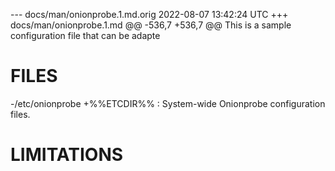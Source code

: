--- docs/man/onionprobe.1.md.orig	2022-08-07 13:42:24 UTC
+++ docs/man/onionprobe.1.md
@@ -536,7 +536,7 @@ This is a sample configuration file that can be adapte
 
 # FILES
 
-/etc/onionprobe
+%%ETCDIR%%
 :  System-wide Onionprobe configuration files.
 
 # LIMITATIONS

